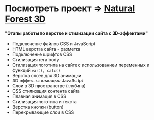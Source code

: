 # Посмотреть проект => [Natural Forest 3D](https://sheensheella.github.io/Natural-Forest-3D/)

#### "Этапы работы по верстке и стилизации сайта с 3D-эффектами"

* Подключение файлов CSS и JavaScript
* HTML верстка сайта - разметка
* Подключение шрифтов CSS
* Стилизация тега body
* Стилизация логотипа на сайте c использованием переменных и функций ```var(), calc()```
* Верстка слоев для 3D анимации
* 3D эффект с помощью JavaScript
* Слои в 3D пространстве (глубина)
* CSS стилизация контента сайта
* Плавная анимация в CSS
* Стилизация логотипа и текста
* Верстка кнопки (button)
* Перекрывающие слои в CSS
